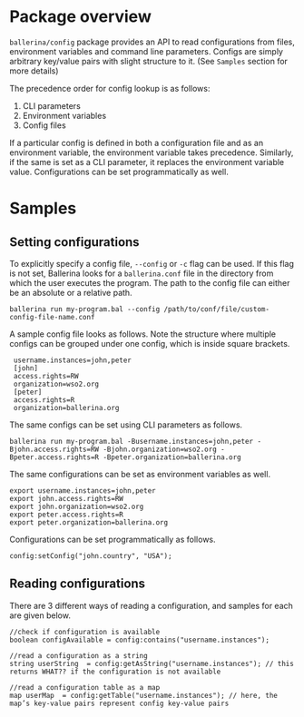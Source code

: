 # Package overview

`ballerina/config` package provides an API to read configurations from files, environment variables and command line parameters. Configs are simply arbitrary key/value pairs with slight structure to it. (See `Samples` section for more details)

The precedence order for config lookup is as follows: 
1. CLI parameters <br>
2. Environment variables <br>
3. Config files <br>

If a particular config is defined in both a configuration file and as an environment variable, the environment variable takes precedence. Similarly, if the same is set as a CLI parameter, it replaces the environment variable value. Configurations can be set programmatically as well. 


# Samples

## Setting configurations

To explicitly specify a config file, `--config` or `-c` flag can be used. If this flag is not set, Ballerina looks for a `ballerina.conf` file in the directory from which the user executes the program. The path to the config file can either be an absolute or a relative path.

```
ballerina run my-program.bal --config /path/to/conf/file/custom-config-file-name.conf
```

A sample config file looks as follows. Note the structure where multiple configs can be grouped under one config, which is inside square brackets. 

```
 username.instances=john,peter
 [john]
 access.rights=RW
 organization=wso2.org
 [peter]
 access.rights=R
 organization=ballerina.org
```

 The same configs can be set using CLI parameters as follows.

```
ballerina run my-program.bal -Busername.instances=john,peter -Bjohn.access.rights=RW -Bjohn.organization=wso2.org -Bpeter.access.rights=R -Bpeter.organization=ballerina.org
```

The same configurations can be set as environment variables as well. 

```
export username.instances=john,peter
export john.access.rights=RW  
export john.organization=wso2.org 
export peter.access.rights=R 
export peter.organization=ballerina.org
```

Configurations can be set programmatically as follows.

```ballerina
config:setConfig("john.country", "USA");
```
 
## Reading configurations

There are 3 different ways of reading a configuration, and samples for each are given below.

```ballerina
//check if configuration is available
boolean configAvailable = config:contains("username.instances");

//read a configuration as a string
string userString  = config:getAsString("username.instances"); // this returns WHAT?? if the configuration is not available

//read a configuration table as a map
map userMap  = config:getTable("username.instances"); // here, the map’s key-value pairs represent config key-value pairs
```






